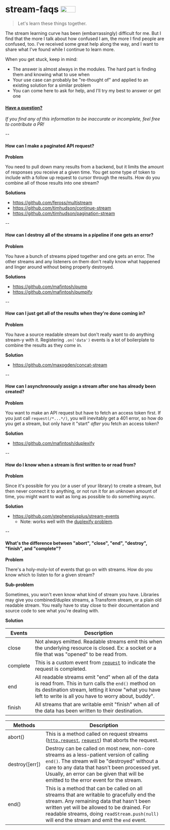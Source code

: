 # stream-faqs <a href="https://twitter.com/home?status=FAQs about streams in Node.js - https://github.com/stephenplusplus/stream-faqs"><img src="https://storage.googleapis.com/gitnpm/tweet-button.png" height="20" width="47"></a>
> Let's learn these things together.

The stream learning curve has been (embarrassingly) difficult for me. But I find that the more I talk about how confused I am, the more I find people are confused, too. I've received some great help along the way, and I want to share what I've found while I continue to learn more.

When you get stuck, keep in mind:

  - The answer is almost always in the modules. The hard part is finding them and knowing what to use when
  - Your use case can probably be "re-thought of" and applied to an existing solution for a similar problem
  - You can come here to ask for help, and I'll try my best to answer or get one

#### [Have a question?](https://github.com/stephenplusplus/stream-faqs/issues/new)

*If you find any of this information to be inaccurate or incomplete, feel free to contribute a PR!*

--

<a name="paginate"></a>
#### How can I make a paginated API request?

**Problem**

You need to pull down many results from a backend, but it limits the amount of responses you receive at a given time. You get some type of token to include with a follow up request to cursor through the results. How do you combine all of those results into one stream?

**Solutions**
  - https://github.com/feross/multistream
  - https://github.com/timhudson/continue-stream
  - https://github.com/timhudson/pagination-stream

--

<a name="destroy"></a>
#### How can I destroy all of the streams in a pipeline if one gets an error?

**Problem**

You have a bunch of streams piped together and one gets an error. The other streams and any listeners on them don't really know what happened and linger around without being properly destroyed.

**Solutions**
  - https://github.com/mafintosh/pump
  - https://github.com/mafintosh/pumpify

--

<a name="concat"></a>
#### How can I just get all of the results when they're done coming in?

**Problem**

You have a source readable stream but don't really want to do anything stream-y with it. Registering `.on('data')` events is a lot of boilerplate to combine the results as they come in.

**Solution**
  - https://github.com/maxogden/concat-stream

--

<a name="duplexify"></a>
#### How can I asynchronously assign a stream after one has already been created?

**Problem**

You want to make an API request but have to fetch an access token first. If you just call `request(/*...*/)`, you will inevitably get a 401 error, so how do you get a stream, but only have it "start" *after* you fetch an access token?

**Solution**
  - https://github.com/mafintosh/duplexify

--

<a name="events"></a>
#### How do I know when a stream is first written to or read from?

**Problem**

Since it's possible for you (or a user of your library) to create a stream, but then never connect it to anything, or not run it for an unknown amount of time, you might want to wait as long as possible to do something async.

**Solution**
  - https://github.com/stephenplusplus/stream-events
    - Note: works well with the [duplexify problem](#duplexify).

--

<a name="ends"></a>
#### What's the difference between "abort", "close", "end", "destroy", "finish", and "complete"?

**Problem**

There's a holy-moly-lot of events that go on with streams. How do you know which to listen to for a given stream?

**Sub-problem**

Sometimes, you won't even know what kind of stream you have. Libraries may give you combined/duplex streams, a Transform stream, or a plain old readable stream. You really have to stay close to their documentation and source code to see what you're dealing with.

**Solution**

Events   | Description
---------|------------
close    | Not always emitted. Readable streams emit this when the underlying resource is closed. Ex: a socket or a file that was "opened" to be read from.
complete | This is a custom event from [`request`](http://gitnpm.com/request) to indicate the request is completed.
end      | All readable streams emit "end" when all of the data is read from. This in turn calls the `end()` method on its destination stream, letting it know "what you have left to write is all you have to worry about, buddy".
finish   | All streams that are writable emit "finish" when all of the data has been written to their destination.

Methods        | Description
---------------|------------
abort()        | This is a method called on request streams ([`http.request`](https://nodejs.org/api/http.html#http_http_request_options_callback), [`request`](http://gitnpm.com/request)) that aborts the request.
destroy([err]) | Destroy can be called on most new, non-core streams as a less-patient version of calling `end()`. The stream will be "destroyed" without a care to any data that hasn't been processed yet. Usually, an error can be given that will be emitted to the error event for the stream.
end()          | This is a method that can be called on all streams that are writable to gracefully end the stream. Any remaining data that hasn't been written yet will be allowed to be drained. For readable streams, doing `readStream.push(null)` will end the stream and emit the `end` event.
